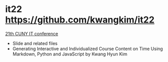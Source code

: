# it22 <https://github.com/kwangkim/it22>
[21th CUNY IT conference](https://events.govtech.com/CUNY-IT-Conference-2022.html) 

- Slide and related files
- Generating Interactive and Individualized Course Content on Time Using Markdown, Python and JavaScript by Kwang Hyun Kim

